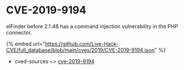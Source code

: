 # CVE-2019-9194

elFinder before 2.1.48 has a command injection vulnerability in the PHP connector.

{% embed url="https://github.com/Live-Hack-CVE/full_database/blob/main/cves/2019/CVE-2019-9194.json" %}


* cved-sources ~> [cve-2019-9194](https://www.alice-snow.ru/2019/database/cve-2019-9194/cve-2019-9194-cved-sources)
